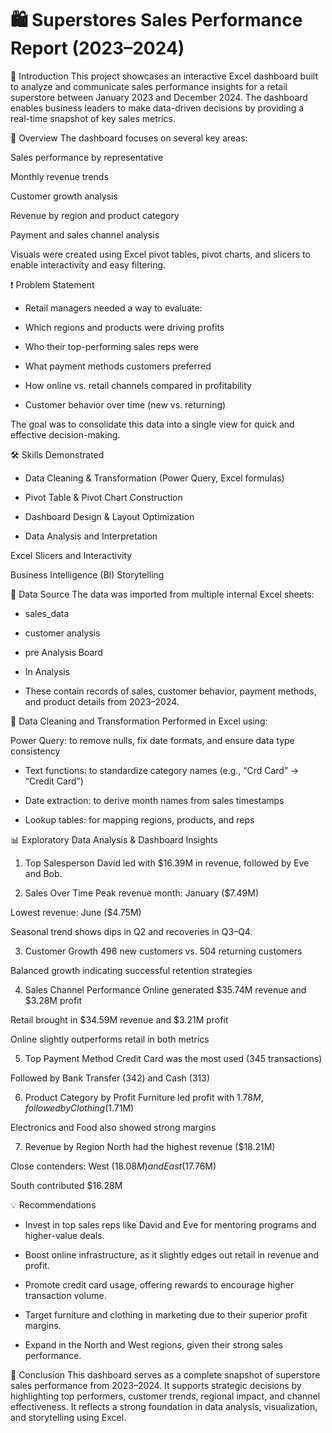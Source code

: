 # 🛍️ Superstores Sales Performance Report (2023–2024)
📌 Introduction
This project showcases an interactive Excel dashboard built to analyze and communicate sales performance insights for a retail superstore between January 2023 and December 2024. The dashboard enables business leaders to make data-driven decisions by providing a real-time snapshot of key sales metrics.

🧭 Overview
The dashboard focuses on several key areas:

Sales performance by representative

Monthly revenue trends

Customer growth analysis

Revenue by region and product category

Payment and sales channel analysis

Visuals were created using Excel pivot tables, pivot charts, and slicers to enable interactivity and easy filtering.

❗ Problem Statement
- Retail managers needed a way to evaluate:

- Which regions and products were driving profits

- Who their top-performing sales reps were

- What payment methods customers preferred

- How online vs. retail channels compared in profitability

- Customer behavior over time (new vs. returning)

The goal was to consolidate this data into a single view for quick and effective decision-making.

🛠️ Skills Demonstrated
- Data Cleaning & Transformation (Power Query, Excel formulas)

- Pivot Table & Pivot Chart Construction

- Dashboard Design & Layout Optimization

- Data Analysis and Interpretation

Excel Slicers and Interactivity

Business Intelligence (BI) Storytelling

🔗 Data Source
The data was imported from multiple internal Excel sheets:

- sales_data

- customer analysis

- pre Analysis Board

- In Analysis

- These contain records of sales, customer behavior, payment methods, and product details from 2023–2024.

🧹 Data Cleaning and Transformation
Performed in Excel using:

Power Query: to remove nulls, fix date formats, and ensure data type consistency

- Text functions: to standardize category names (e.g., “Crd Card” → “Credit Card”)

- Date extraction: to derive month names from sales timestamps

- Lookup tables: for mapping regions, products, and reps

📊 Exploratory Data Analysis & Dashboard Insights
1. Top Salesperson
David led with $16.39M in revenue, followed by Eve and Bob.

2. Sales Over Time
Peak revenue month: January ($7.49M)

Lowest revenue: June ($4.75M)

Seasonal trend shows dips in Q2 and recoveries in Q3–Q4.

3. Customer Growth
496 new customers vs. 504 returning customers

Balanced growth indicating successful retention strategies

4. Sales Channel Performance
Online generated $35.74M revenue and $3.28M profit

Retail brought in $34.59M revenue and $3.21M profit

Online slightly outperforms retail in both metrics

5. Top Payment Method
Credit Card was the most used (345 transactions)

Followed by Bank Transfer (342) and Cash (313)

6. Product Category by Profit
Furniture led profit with $1.78M, followed by Clothing ($1.71M)

Electronics and Food also showed strong margins

7. Revenue by Region
North had the highest revenue ($18.21M)

Close contenders: West ($18.08M) and East ($17.76M)

South contributed $16.28M

💡 Recommendations
- Invest in top sales reps like David and Eve for mentoring programs and higher-value deals.

- Boost online infrastructure, as it slightly edges out retail in revenue and profit.

- Promote credit card usage, offering rewards to encourage higher transaction volume.

- Target furniture and clothing in marketing due to their superior profit margins.

- Expand in the North and West regions, given their strong sales performance.

🧾 Conclusion
This dashboard serves as a complete snapshot of superstore sales performance from 2023–2024. It supports strategic decisions by highlighting top performers, customer trends, regional impact, and channel effectiveness. It reflects a strong foundation in data analysis, visualization, and storytelling using Excel.


